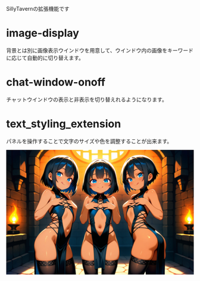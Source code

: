 SillyTavernの拡張機能です

# image-display
背景とは別に画像表示ウインドウを用意して、ウインドウ内の画像をキーワードに応じて自動的に切り替えます。

# chat-window-onoff<br>
チャットウインドウの表示と非表示を切り替えれるようになります。

# text_styling_extension<br>
パネルを操作することで文字のサイズや色を調整することが出来ます。

![859862010303651612.png](https://github.com/penduram203/SillyTavernExtension/blob/main/859862010303651612.png)
